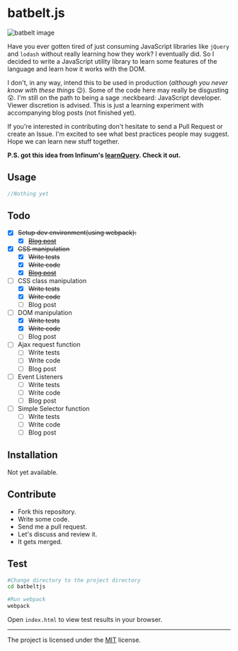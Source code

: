 batbelt.js
===

![batbelt image](http://i.imgur.com/8p3c2Qq.png)

Have you ever gotten tired of just consuming JavaScript libraries like `jQuery` and  `lodash` without really learning how they work? I eventually did. So I decided to write a JavaScript utility library to learn some features of the language and learn how it works with the DOM.

I don't, in any way, intend this to be used in production (*although you never know with these things* :wink:). Some of the code here may really be disgusting :astonished:. I'm still on the path to being a sage :neckbeard: JavaScript developer. Viewer discretion is advised. This is just a learning experiment with accompanying blog posts (not finished yet).

If you're interested in contributing don't hesitate to send a Pull Request or create an Issue. I'm excited to see what best practices people may suggest. Hope we can learn new stuff together.

__P.S. got this idea from Infinum's [learnQuery](https://github.com/infinum/learnQuery). Check it out.__

Usage
----
```javascript
//Nothing yet
```


Todo
--------
- [x] ~~Setup dev environment(using webpack):~~
  - [x] ~~[Blog post](http://blog.nanaadane.com/2016/05/25/batbeltjs-1-webpack/)~~
- [x] ~~CSS manipulation~~
  - [x] ~~Write tests~~
  - [x] ~~Write code~~
  - [x] ~~[Blog post](http://blog.nanaadane.com/2016/05/26/batbelt-2-css-manipulation/)~~
- [ ] CSS class manipulation
  - [x] ~~Write tests~~
  - [x] ~~Write code~~
  - [ ] Blog post
- [ ] DOM manipulation
  - [x] ~~Write tests~~
  - [x] ~~Write code~~
  - [ ] Blog post
- [ ] Ajax request function
  - [ ] Write tests
  - [ ] Write code
  - [ ] Blog post
- [ ] Event Listeners
  - [ ] Write tests
  - [ ] Write code
  - [ ] Blog post
- [ ] Simple Selector function
  - [ ] Write tests
  - [ ] Write code
  - [ ] Blog post

Installation
------------
Not yet available.

Contribute
----------

* Fork this repository.
* Write some code.
* Send me a pull request.
* Let's discuss and review it.
* It gets merged.


Test
-------

```sh
#Change directory to the project directory
cd batbeltjs

#Run webpack
webpack
```

Open `index.html` to view test results in your browser.


-------
The project is licensed under the [MIT](LICENSE) license.
